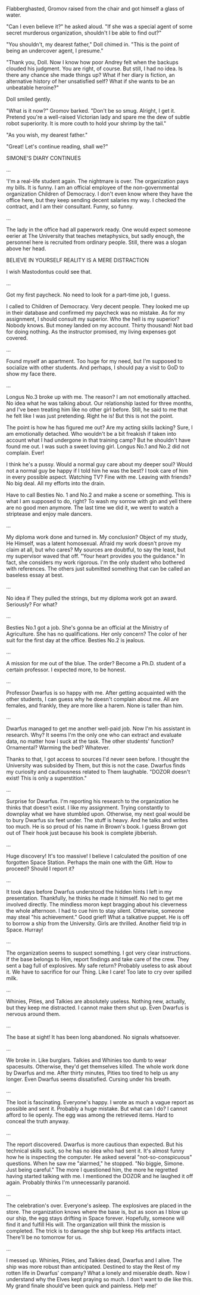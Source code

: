 Flabberghasted, Gromov raised from the chair and got himself a glass of water.

"Can I even believe it?" he asked aloud. "If she was a special agent of some secret murderous organization, shouldn't I be able to find out?"

"You shouldn't, my dearest father," Doll chimed in. "This is the point of being an undercover agent, I presume."

"Thank you, Doll. Now I know how poor Andrey felt when the backups clouded his judgment. You are right, of course. But still, I had no idea. Is there any chance she made things up? What if her diary is fiction, an alternative history of her unsatisfied self? What if she wants to be an unbeatable heroine?"

Doll smiled gently.

"What is it now?" Gromov barked. "Don't be so smug. Alright, I get it. Pretend you're a well-raised Victorian lady and spare me the dew of subtle robot superiority. It is more couth to hold your shrimp by the tail."

"As you wish, my dearest father."

"Great! Let's continue reading, shall we?"

SIMONE'S DIARY CONTINUES

...

'I'm a real-life student again. The nightmare is over. The organization pays my bills. It is funny. I am an official employee of the non-governmental organization Children of Democracy. I don't even know where they have the office here, but they keep sending decent salaries my way. I checked the contract, and I am their consultant. Funny, so funny.

...

The lady in the office had all paperwork ready. One would expect someone eerier at The University that teaches metaphysics, but sadly enough, the personnel here is recruited from ordinary people. Still, there was a slogan above her head.

BELIEVE IN YOURSELF
REALITY IS A MERE DISTRACTION

I wish Mastodontus could see that.

...

Got my first paycheck. No need to look for a part-time job, I guess.

I called to Children of Democracy. Very decent people. They looked me up in their database and confirmed my paycheck was no mistake. As for my assignment, I should consult my superior. Who the hell is my superior? Nobody knows. But money landed on my account. Thirty thousand! Not bad for doing nothing. As the instructor promised, my living expenses got covered.

...

Found myself an apartment. Too huge for my need, but I'm supposed to socialize with other students. And perhaps, I should pay a visit to GoD to show my face there.

...

Longus No.3 broke up with me. The reason? I am not emotionally attached. No idea what he was talking about. Our relationship lasted for three months, and I've been treating him like no other girl before. Still, he said to me that he felt like I was just pretending. Right he is! But this is not the point.

The point is how he has figured me out? Are my acting skills lacking? Sure, I am emotionally detached. Who wouldn't be a bit freakish if taken into account what I had undergone in that training camp? But he shouldn't have found me out. I was such a sweet loving girl. Longus No.1 and No.2 did not complain. Ever!

I think he's a pussy. Would a normal guy care about my deeper soul? Would not a normal guy be happy if I told him he was the best? I took care of him in every possible aspect. Watching TV? Fine with me. Leaving with friends? No big deal. All my efforts into the drain.

Have to call Besties No. 1 and No.2 and make a scene or something. This is what I am supposed to do, right? To wash my sorrow with gin and yell there are no good men anymore. The last time we did it, we went to watch a striptease and enjoy male dancers.

...

My diploma work done and turned in. My conclusion? Object of my study, He Himself, was a latent homosexual. Afraid my work doesn't prove my claim at all, but who cares? My sources are doubtful, to say the least, but my supervisor waved that off. "Your heart provides you the guidance." In fact, she considers my work rigorous. I'm the only student who bothered with references. The others just submitted something that can be called an baseless essay at best.

...

No idea if They pulled the strings, but my diploma work got an award. Seriously? For what?

...

Besties No.1 got a job. She's gonna be an official at the Ministry of Agriculture. She has no qualifications. Her only concern? The color of her suit for the first day at the office. Besties No.2 is jealous.

...

A mission for me out of the blue. The order? Become a Ph.D. student of a certain professor. I expected more, to be honest.

...

Professor Dwarfus is so happy with me. After getting acquainted with the other students, I can guess why he doesn't complain about me. All are females, and frankly, they are more like a harem. None is taller than him.

...

Dwarfus managed to get me another well-paid job. Now I'm his assistant in research. Why? It seems I'm the only one who can extract and evaluate data, no matter how I suck at the task. The other students' function? Ornamental? Warming the bed? Whatever.

Thanks to that, I got access to sources I'd never seen before. I thought the University was subsided by Them, but this is not the case. Dwarfus finds my curiosity and cautiousness related to Them laughable. "DOZOR doesn't exist! This is only a superstition."

...

Surprise for Dwarfus. I'm reporting his research to the organization he thinks that doesn't exist. I like my assignment. Trying constantly to downplay what we have stumbled upon. Otherwise, my next goal would be to bury Dwarfus six feet under. The stuff is heavy. And he talks and writes too much. He is so proud of his name in Brown's book. I guess Brown got out of Their hook just because his book is complete jibberish.

...

Huge discovery! It's too massive! I believe I calculated the position of one forgotten Space Station. Perhaps the main one with the Gift. How to proceed? Should I report it?

...

It took days before Dwarfus understood the hidden hints I left in my presentation. Thankfully, he thinks he made it himself. No ned to get me involved directly. The mindless moron kept bragging about his cleverness the whole afternoon. I had to cue him to stay silent. Otherwise, someone may steal "his achievement." Good grief! What a talkative puppet. He is off to borrow a ship from the University. Girls are thrilled. Another field trip in Space. Hurray!

...

The organization seems to suspect something. I got very clear instructions. If the base belongs to Him, report findings and take care of the crew. They sent a bag full of explosives. My safe return? Probably useless to ask about it. We have to sacrifice for our Thing. Like I care! Too late to cry over spilled milk.

...

Whinies, Pities, and Talkies are absolutely useless. Nothing new, actually, but they keep me distracted. I cannot make them shut up. Even Dwarfus is nervous around them.

...

The base at sight! It has been long abandoned. No signals whatsoever.

...

We broke in. Like burglars. Talkies and Whinies too dumb to wear spacesuits. Otherwise, they'd get themselves killed. The whole work done by Dwarfus and me. After thirty minutes, Pities too tired to help us any longer. Even Dwarfus seems dissatisfied. Cursing under his breath.

...

The loot is fascinating. Everyone's happy. I wrote as much a vague report as possible and sent it. Probably a huge mistake. But what can I do? I cannot afford to lie openly. The egg was among the retrieved items. Hard to conceal the truth anyway.

...

The report discovered. Dwarfus is more cautious than expected. But his technical skills suck, so he has no idea who had sent it. It's almost funny how he is inspecting the computer. He asked several "not-so-conspicuous" questions. When he saw me "alarmed," he stopped. "No biggie, Simone. Just being careful." The more I questioned him, the more he regretted having started talking with me. I mentioned the DOZOR and he laughed it off again. Probably thinks I'm unnecessarily paranoid.

...

The celebration's over. Everyone's asleep. The explosives are placed in the store. The organization knows where the base is, but as soon as I blow up our ship, the egg stays drifting in Space forever. Hopefully, someone will find it and fulfill His will. The organization will think the mission is completed. The trick is to damage the ship but keep His artifacts intact. There'll be no tomorrow for us.

...

I messed up. Whinies, Pities, and Talkies dead, Dwarfus and I alive. The ship was more robust than anticipated. Destined to stay the Rest of my rotten life in Dwarfus' company? What a lonely and miserable death. Now I understand why the Elves kept praying so much. I don't want to die like this. My grand finale should've been quick and painless. Help me!'
